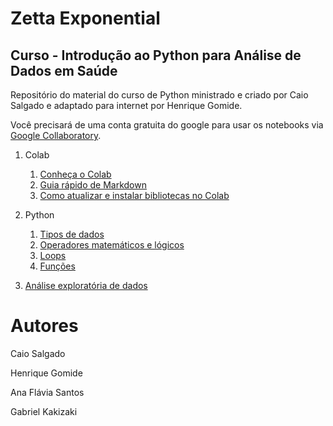 # Zetta Exponential
## Curso - Introdução ao Python para Análise de Dados em Saúde

Repositório do material do curso de Python ministrado e criado por Caio Salgado e adaptado para internet por Henrique Gomide.

Você precisará de uma conta gratuita do google para usar os notebooks via [Google Collaboratory](https://colab.research.google.com).

1. Colab
    1. [Conheça o Colab](https://github.com/zetta-health/exp-curso-python-saude/blob/master/PySaude_01_colab_visao_geral_01.ipynb)
    2. [Guia rápido de Markdown](https://github.com/zetta-health/exp-curso-python-saude/blob/master/PySaude_01_colab_visao_geral_02_markdown.ipynb)
    3. [Como atualizar e instalar bibliotecas no Colab](https://github.com/zetta-health/exp-curso-python-saude/blob/master/PySaude_01_colab_visao_geral_03_bibliotecas.ipynb)
    

2. Python 
    1. [Tipos de dados](https://github.com/zetta-health/exp-curso-python-saude/blob/master/PySaude_02_python_tipos_de_dados_02.ipynb)
    2. [Operadores matemáticos e lógicos](https://github.com/zetta-health/exp-curso-python-saude/blob/master/PySaude_02_python_tipos_de_operadores_03.ipynb)
    3. [Loops](https://github.com/zetta-health/exp-curso-python-saude/blob/master/PySaude_02_python_loops_01.ipynb)
    4. [Funções](https://github.com/zetta-health/exp-curso-python-saude/blob/master/PySaude_02_python_funcoes_04.ipynb)

3. [Análise exploratória de dados](https://github.com/zetta-health/exp-curso-python-saude/blob/master/PySaude_03_python_analise_exploratoria_de_dados.ipynb)

# Autores

Caio Salgado <!-- inserir linkdn -->

Henrique Gomide <!-- inserir linkdn -->

Ana Flávia Santos <!-- inserir linkdn -->

Gabriel Kakizaki <!-- inserir linkdn -->
